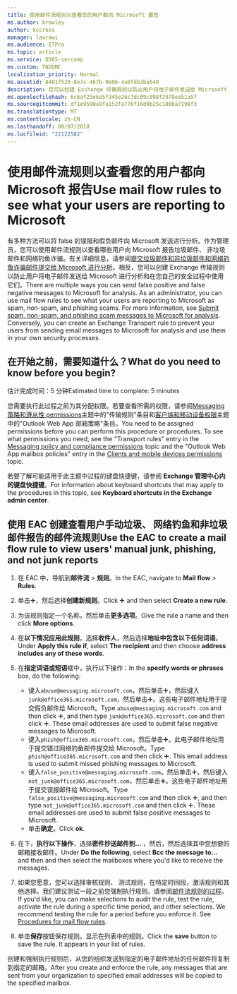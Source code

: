 ```yaml
---
title: 使用邮件流规则以查看您的用户都向 Microsoft 报告
ms.author: krowley
author: kccross
manager: laurawi
ms.audience: ITPro
ms.topic: article
ms.service: O365-seccomp
ms.custom: TN2DMC
localization_priority: Normal
ms.assetid: 8401f520-8e7c-467b-9e06-4a9fdb2ba548
description: 您可以创建 Exchange 传输规则以防止用户将电子邮件发送给 Microsoft 进行分析和在您自己的安全过程中使用它们
ms.openlocfilehash: 6c6af23e6a5f345e26c7dc09c898f2978ea51a5f
ms.sourcegitcommit: df1e9590a9fa152fa776f16d9b25c180ba7198f3
ms.translationtype: MT
ms.contentlocale: zh-CN
ms.lasthandoff: 08/07/2018
ms.locfileid: "22122582"
---
```

# <a name="use-mail-flow-rules-to-see-what-your-users-are-reporting-to-microsoft"></a><span data-ttu-id="ce1b7-103">使用邮件流规则以查看您的用户都向 Microsoft 报告</span><span class="sxs-lookup"><span data-stu-id="ce1b7-103">Use mail flow rules to see what your users are reporting to Microsoft</span></span>

<span data-ttu-id="ce1b7-p101">有多种方法可以将 false 的误报和假负邮件向 Microsoft 发送进行分析。作为管理员，您可以使用邮件流规则以查看哪些用户向 Microsoft 报告垃圾邮件、 非垃圾邮件和网络钓鱼诈骗。有关详细信息，请参阅[提交垃圾邮件和非垃圾邮件和网络钓鱼诈骗邮件提交给 Microsoft 进行分析](submit-spam-non-spam-and-phishing-scam-messages-to-microsoft-for-analysis.md)。相反，您可以创建 Exchange 传输规则以防止用户将电子邮件发送给 Microsoft 进行分析和在您自己的安全过程中使用它们。</span><span class="sxs-lookup"><span data-stu-id="ce1b7-p101">There are multiple ways you can send false positive and false negative messages to Microsoft for analysis. As an administrator, you can use mail flow rules to see what your users are reporting to Microsoft as spam, non-spam, and phishing scams. For more information, see [Submit spam, non-spam, and phishing scam messages to Microsoft for analysis](submit-spam-non-spam-and-phishing-scam-messages-to-microsoft-for-analysis.md). Conversely, you can create an Exchange Transport rule to prevent your users from sending email messages to Microsoft for analysis and use them in your own security processes.</span></span>
  
## <a name="what-do-you-need-to-know-before-you-begin"></a><span data-ttu-id="ce1b7-108">在开始之前，需要知道什么？</span><span class="sxs-lookup"><span data-stu-id="ce1b7-108">What do you need to know before you begin?</span></span>

<span data-ttu-id="ce1b7-109">估计完成时间：5 分钟</span><span class="sxs-lookup"><span data-stu-id="ce1b7-109">Estimated time to complete: 5 minutes</span></span>
  
<span data-ttu-id="ce1b7-p102">您需要执行此过程之前为其分配权限。若要查看所需的权限，请参阅[Messaging 策略和遵从性 permissions](http://technet.microsoft.com/library/ec4d3b9f-b85a-4cb9-95f5-6fc149c3899b.aspx)主题中的"传输规则"条目和[客户端和移动设备权限](http://technet.microsoft.com/library/57eca42a-5a7f-4c65-89f0-7a84f2dbea19.aspx)主题中的"Outlook Web App 邮箱策略"条目。</span><span class="sxs-lookup"><span data-stu-id="ce1b7-p102">You need to be assigned permissions before you can perform this procedure or procedures. To see what permissions you need, see the "Transport rules" entry in the [Messaging policy and compliance permissions](http://technet.microsoft.com/library/ec4d3b9f-b85a-4cb9-95f5-6fc149c3899b.aspx) topic and the "Outlook Web App mailbox policies" entry in the [Clients and mobile devices permissions](http://technet.microsoft.com/library/57eca42a-5a7f-4c65-89f0-7a84f2dbea19.aspx) topic.</span></span> 
  
<span data-ttu-id="ce1b7-112">若要了解可能适用于此主题中过程的键盘快捷键，请参阅 **Exchange 管理中心内的键盘快捷键**。</span><span class="sxs-lookup"><span data-stu-id="ce1b7-112">For information about keyboard shortcuts that may apply to the procedures in this topic, see **Keyboard shortcuts in the Exchange admin center**.</span></span>
  
## <a name="use-the-eac-to-create-a-mail-flow-rule-to-view-users-manual-junk-phishing-and-not-junk-reports"></a><span data-ttu-id="ce1b7-113">使用 EAC 创建查看用户手动垃圾、 网络钓鱼和非垃圾邮件报告的邮件流规则</span><span class="sxs-lookup"><span data-stu-id="ce1b7-113">Use the EAC to create a mail flow rule to view users' manual junk, phishing, and not junk reports</span></span>

1. <span data-ttu-id="ce1b7-114">在 EAC 中，导航到**邮件流** \> **规则**。</span><span class="sxs-lookup"><span data-stu-id="ce1b7-114">In the EAC, navigate to **Mail flow** \> **Rules**.</span></span>
    
2. <span data-ttu-id="ce1b7-115">单击![添加图标](media/ITPro-EAC-AddIcon.png)，然后选择**创建新规则**。</span><span class="sxs-lookup"><span data-stu-id="ce1b7-115">Click ![Add Icon](media/ITPro-EAC-AddIcon.png) and then select **Create a new rule**.</span></span>
    
3. <span data-ttu-id="ce1b7-116">为该规则指定一个名称，然后单击**更多选项**。</span><span class="sxs-lookup"><span data-stu-id="ce1b7-116">Give the rule a name and then click **More options**.</span></span>
    
4. <span data-ttu-id="ce1b7-117">在**以下情况应用此规则**，选择**收件人**，然后选择**地址中包含以下任何词语**。</span><span class="sxs-lookup"><span data-stu-id="ce1b7-117">Under **Apply this rule if**, select **The recipient** and then choose **address includes any of these words**.</span></span>
    
5. <span data-ttu-id="ce1b7-118">在**指定词语或短语**框中，执行以下操作：</span><span class="sxs-lookup"><span data-stu-id="ce1b7-118">In the **specify words or phrases** box, do the following:</span></span> 
    - <span data-ttu-id="ce1b7-p103">键入`abuse@messaging.microsoft.com`，然后单击![添加图标](media/ITPro-EAC-AddIcon.png)，然后键入`junk@office365.microsoft.com`，然后单击![添加图标](media/ITPro-EAC-AddIcon.png)。这些电子邮件地址用于提交假负邮件给 Microsoft。</span><span class="sxs-lookup"><span data-stu-id="ce1b7-p103">Type `abuse@messaging.microsoft.com` and then click ![Add Icon](media/ITPro-EAC-AddIcon.png), and then type `junk@office365.microsoft.com` and then click ![Add Icon](media/ITPro-EAC-AddIcon.png). These email addresses are used to submit false negative messages to Microsoft.</span></span>
    - <span data-ttu-id="ce1b7-p104">键入`phish@office365.microsoft.com`，然后单击![添加图标](media/ITPro-EAC-AddIcon.png)。此电子邮件地址用于提交错过网络钓鱼邮件提交给 Microsoft。</span><span class="sxs-lookup"><span data-stu-id="ce1b7-p104">Type `phish@office365.microsoft.com` and then click ![Add Icon](media/ITPro-EAC-AddIcon.png). This email address is used to submit missed phishing messages to Microsoft.</span></span>
    - <span data-ttu-id="ce1b7-p105">键入`false_positive@messaging.microsoft.com`，然后单击![添加图标](media/ITPro-EAC-AddIcon.png)，然后键入`not_junk@office365.microsoft.com`，然后单击![添加图标](media/ITPro-EAC-AddIcon.png)。这些电子邮件地址用于提交误报邮件给 Microsoft。</span><span class="sxs-lookup"><span data-stu-id="ce1b7-p105">Type `false_positive@messaging.microsoft.com` and then click ![Add Icon](media/ITPro-EAC-AddIcon.png), and then type `not_junk@office365.microsoft.com` and then click ![Add Icon](media/ITPro-EAC-AddIcon.png). These email addresses are used to submit false positive messages to Microsoft.</span></span>
    - <span data-ttu-id="ce1b7-125">单击**确定**。</span><span class="sxs-lookup"><span data-stu-id="ce1b7-125">Click **ok**.</span></span>
    
6. <span data-ttu-id="ce1b7-126">在下，**执行以下操作**，选择**密件抄送邮件到...** ，然后，然后选择其中您想要的邮箱接收邮件。</span><span class="sxs-lookup"><span data-stu-id="ce1b7-126">Under **Do the following**, select **Bcc the message to...** and then and then select the mailboxes where you'd like to receive the messages.</span></span> 
    
7. <span data-ttu-id="ce1b7-p106">如果您愿意，您可以选择审核规则、 测试规则，在特定时间段，激活规则和其他选择。我们建议测试一段之前您强制执行规则。请参阅[邮件流规则的过程](https://docs.microsoft.com/Exchange/policy-and-compliance/mail-flow-rules/mail-flow-rule-procedures)。</span><span class="sxs-lookup"><span data-stu-id="ce1b7-p106">If you'd like, you can make selections to audit the rule, test the rule, activate the rule during a specific time period, and other selections. We recommend testing the rule for a period before you enforce it. See [Procedures for mail flow rules](https://docs.microsoft.com/Exchange/policy-and-compliance/mail-flow-rules/mail-flow-rule-procedures).</span></span> 
    
8. <span data-ttu-id="ce1b7-p107">单击**保存**按钮保存规则。显示在列表中的规则。</span><span class="sxs-lookup"><span data-stu-id="ce1b7-p107">Click the **save** button to save the rule. It appears in your list of rules.</span></span> 
    
<span data-ttu-id="ce1b7-132">创建和强制执行规则后，从您的组织发送到指定的电子邮件地址的任何邮件将复制到指定的邮箱。</span><span class="sxs-lookup"><span data-stu-id="ce1b7-132">After you create and enforce the rule, any messages that are sent from your organization to specified email addresses will be copied to the specified mailbox.</span></span>
  

